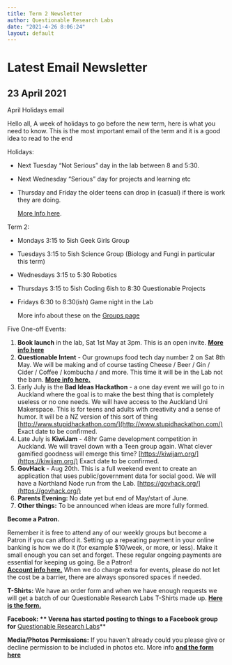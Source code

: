 ```yaml
---
title: Term 2 Newsletter
author: Questionable Research Labs
date: "2021-4-26 8:06:24"
layout: default
---
```

# Latest Email Newsletter

## **23 April 2021**


April Holidays email

Hello all,
A week of holidays to go before the new term, here is what you need to know. This is the most important email of the term and it is a good idea to read to the end

Holidays:

*   Next Tuesday “Not Serious” day in the lab between 8 and 5:30.
*   Next Wednesday “Serious” day for projects and learning etc
*   Thursday and Friday the older teens can drop in (casual) if there is work they are doing.

	[More Info here](https://docs.google.com/forms/d/e/1FAIpQLSdyK9vYN5-nYnEFim5O0vLZZw_V9EEuehJYvesavwQKkqbeDQ/viewform).


Term 2:

*   Mondays 	3:15 to 5ish Geek Girls Group
*   Tuesdays 	3:15 to 5ish Science Group (Biology and Fungi in particular this term)
*   Wednesdays 	3:15 to 5:30 Robotics 
*   Thursdays  	3:15 to 5ish Coding
        6ish to 8:30 Questionable Projects
*   Fridays	6:30 to 8:30(ish) Game night in the Lab

	More info about these on the [Groups page](https://questionable.org.nz/info/groups/)


Five One-off Events:

1. **Book launch** in the lab, Sat 1st May at 3pm. This is an open invite.  **[More info here](https://drive.google.com/file/d/1WL_Od2nqzYgxVXqmzUjNxyal73KTkzba/view?usp=sharing)**
2. **Questionable Intent** - Our grownups food tech day number 2 on Sat 8th May. We will be making and of course tasting Cheese / Beer / Gin / Cider / Coffee / kombucha / and more. This time it will be in the Lab not the barn. **[More info here.](https://forms.gle/8XPZfDRGjBv4mdYM9)**
3. Early July is the **Bad Ideas Hackathon** - a one day event we will go to in Auckland where the goal is to make the best thing that is completely useless or no one needs. We will have access to the Auckland Uni Makerspace. This is for teens and adults with creativity and a sense of humor. It will be a NZ version of this sort of thing [http://www.stupidhackathon.com/](http://www.stupidhackathon.com/) Exact date to be confirmed.
4. Late July is **KiwiJam** - 48hr Game development competition in Auckland. We will travel down with a Teen group again. What clever gamified goodness will emerge this time? [https://kiwijam.org/](https://kiwijam.org/) Exact date to be confirmed.
5. **GovHack** - Aug 20th. This is a full weekend event to create an application that uses public/government data for social good. We will have a Northland Node run from the Lab. [https://govhack.org/](https://govhack.org/) 
6. **Parents Evening:** No date yet but end of May/start of June.
7. **Other things:** To be announced when ideas are more fully formed.


**Become a Patron.**

Remember it is free to attend any of our weekly groups but become a Patron if you can afford it. Setting up a repeating payment in your online banking is how we do it (for example $10/week, or more, or less). Make it small enough you can set and forget. These regular ongoing payments are essential for keeping us going. Be a Patron!  
**[Account info here.](https://questionable.org.nz/info/membership/)**
When we do charge extra for events, please do not let the cost be a barrier, there are always sponsored spaces if needed.


**T-Shirts:**
We have an order form and when we have enough requests we will get a batch of our Questionable Research Labs T-Shirts made up.  **[Here is the form.](https://forms.gle/VkvNPyN9gRM9S41L6)**

**Facebook: **
Verena has started posting to things to a Facebook group for** [Questionable Research Labs](https://www.facebook.com/search/top/?q=questionable%20research%20labs)**

**Media/Photos Permissions:**
If you haven't already could you please give or decline permission to be included in photos etc. More info **[and the form here](https://forms.gle/rjcvsDMQxZnidSHF6)**


